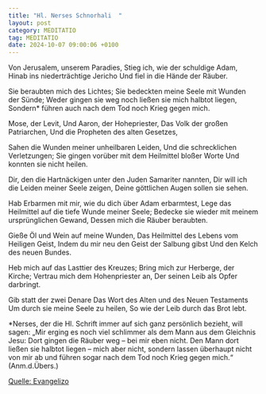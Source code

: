 ```yaml
---
title: "Hl. Nerses Schnorhali  "
layout: post
category: MEDITATIO
tag: MEDITATIO
date: 2024-10-07 09:00:06 +0100
---
```

Von Jerusalem, unserem Paradies,
Stieg ich, wie der schuldige Adam,
Hinab ins niederträchtige Jericho
Und fiel in die Hände der Räuber.


Sie beraubten mich des Lichtes;
Sie bedeckten meine Seele mit Wunden der Sünde;
Weder gingen sie weg noch ließen sie mich halbtot liegen,
Sondern* führen auch nach dem Tod noch Krieg gegen mich.<!--more-->
 
Mose, der Levit,
Und Aaron, der Hohepriester,
Das Volk der großen Patriarchen,
Und die Propheten des alten Gesetzes,
 
Sahen die Wunden meiner unheilbaren Leiden,
Und die schrecklichen Verletzungen;
Sie gingen vorüber mit dem Heilmittel bloßer Worte
Und konnten sie nicht heilen.
 
Dir, den die Hartnäckigen unter den Juden
Samariter nannten,
Dir will ich die Leiden meiner Seele zeigen,
Deine göttlichen Augen sollen sie sehen.
 
Hab Erbarmen mit mir, wie du dich über Adam erbarmtest,
Lege das Heilmittel auf die tiefe Wunde meiner Seele;
Bedecke sie wieder mit meinem ursprünglichen Gewand,
Dessen mich die Räuber beraubten.
 
Gieße Öl und Wein auf meine Wunden,
Das Heilmittel des Lebens vom Heiligen Geist,
Indem du mir neu den Geist der Salbung gibst
Und den Kelch des neuen Bundes.
 
Heb mich auf das Lasttier des Kreuzes;
Bring mich zur Herberge, der Kirche;
Vertrau mich dem Hohenpriester an,
Der seinen Leib als Opfer darbringt.
 


Gib statt der zwei Denare
Das Wort des Alten und des Neuen Testaments
Um durch sie meine Seele zu heilen,
So wie der Leib durch das Brot lebt.


*Nerses, der die Hl. Schrift immer auf sich ganz persönlich bezieht, will sagen: „Mir erging es noch viel schlimmer als dem Mann aus dem Gleichnis Jesu: Dort gingen die Räuber weg – bei mir eben nicht. Den Mann dort ließen sie halbtot liegen – mich aber nicht, sondern lassen überhaupt nicht von mir ab und führen sogar nach dem Tod noch Krieg gegen mich.“ (Anm.d.Übers.)

[Quelle: Evangelizo](https://evangeliumtagfuertag.org/DE/gospel)